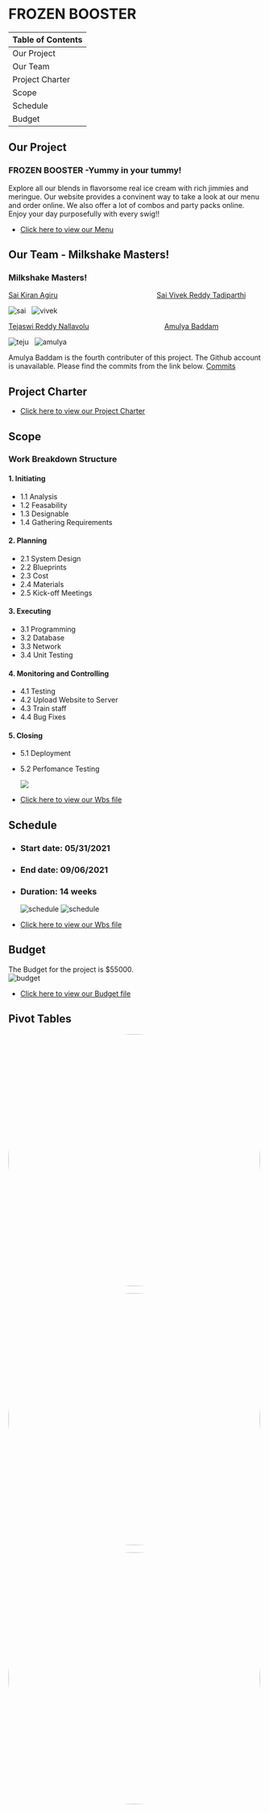 # FROZEN BOOSTER

| Table of Contents |
|-------------------|
| Our Project       |
| Our Team          |
| Project Charter   |
| Scope             |
| Schedule          |
| Budget            |


## Our Project
   ### FROZEN BOOSTER -Yummy in your tummy!
   Explore all our blends in flavorsome real ice cream with rich jimmies and meringue. Our website provides a convinent way to take a look at our menu and order online. We also offer a lot of combos and party packs online. Enjoy your day purposefully with every swig!!
   
 - [Click here to view our Menu](Menu/menu.md)
   

## Our Team - Milkshake Masters!

### Milkshake Masters!

   [Sai Kiran Agiru](https://github.com/saikiranagiru) &nbsp;&nbsp;&nbsp;&nbsp;&nbsp;&nbsp;&nbsp;&nbsp;&nbsp;&nbsp;&nbsp;&nbsp;&nbsp;&nbsp;&nbsp;&nbsp;&nbsp;&nbsp;&nbsp;&nbsp;&nbsp;&nbsp;&nbsp;&nbsp;&nbsp;&nbsp;&nbsp;&nbsp;&nbsp;&nbsp;&nbsp;&nbsp;&nbsp;&nbsp;&nbsp;&nbsp;&nbsp;&nbsp;&nbsp;&nbsp;&nbsp;&nbsp;&nbsp;&nbsp;&nbsp;&nbsp;&nbsp;&nbsp; [Sai Vivek Reddy Tadiparthi](https://github.com/vivektadiparthi)                       

   ![sai](pictures/Saikiran.jpg) &nbsp; ![vivek](pictures/Vivek.jpg)
  

   [Tejaswi Reddy Nallavolu](https://github.com/TejaswiNallavolu) &nbsp;&nbsp;&nbsp;&nbsp;&nbsp;&nbsp;&nbsp;&nbsp;&nbsp;&nbsp;&nbsp;&nbsp;&nbsp;&nbsp;&nbsp;&nbsp;&nbsp;&nbsp;&nbsp;&nbsp;&nbsp;&nbsp;&nbsp;&nbsp;&nbsp;&nbsp;&nbsp;&nbsp;&nbsp;&nbsp;&nbsp;&nbsp;&nbsp;&nbsp;&nbsp;&nbsp; [Amulya Baddam](https://github.com/amulyabaddam555)

   ![teju](pictures/Tejaswi.jpg) &nbsp; ![amulya](pictures/Amulya.jpg)

Amulya Baddam is the fourth contributer of this project. The Github account is unavailable. Please find the commits from the link below.
[Commits](https://github.com/saikiranagiru/pm-s04-g06-project/commits/main)

## Project Charter
- [Click here to view our Project Charter](Charter/charter.md)


## Scope
### Work Breakdown Structure

#### 1. Initiating
- 1.1 Analysis
- 1.2 Feasability
- 1.3 Designable
- 1.4 Gathering Requirements

#### 2. Planning
- 2.1 System Design
- 2.2 Blueprints
- 2.3 Cost
- 2.4 Materials
- 2.5 Kick-off Meetings

#### 3. Executing
- 3.1 Programming
- 3.2 Database
- 3.3 Network
- 3.4 Unit Testing

#### 4. Monitoring and Controlling
- 4.1 Testing
- 4.2 Upload Website to Server
- 4.3 Train staff
- 4.4 Bug Fixes

#### 5. Closing
- 5.1 Deployment
- 5.2 Perfomance Testing


  <img src="Pivot Tables/milestonereport.jpg" /> <br/>

- [Click here to view our Wbs file](Scope/wbs.mpp)

## Schedule
- ### Start date: 05/31/2021
- ### End date: 09/06/2021
- ### Duration: 14 weeks
  ![schedule](Schedule/Schedule1.jpg) ![schedule](Schedule/Schedule2.jpg)
  
- [Click here to view our Wbs file](Schedule/scheduling.mpp)


## Budget
The Budget for the project is $55000. <br/>
![budget](Budget/budget.jpg)

- [Click here to view our Budget file](Budget/Budget.xlsx)

## Pivot Tables


  <img src="Pivot Tables/Resourcestats.JPG" alt="drawing" width="500" style="border-radius:100%" /> <br/>

  <img src="Pivot Tables/Resource.jpg" alt="drawing" width="500" style="border-radius:100%" /> <br/>
  
  <img src="Pivot Tables/Resourcestatus.jpg" alt="drawing" width="500" style="border-radius:100%" /> <br/>

  

